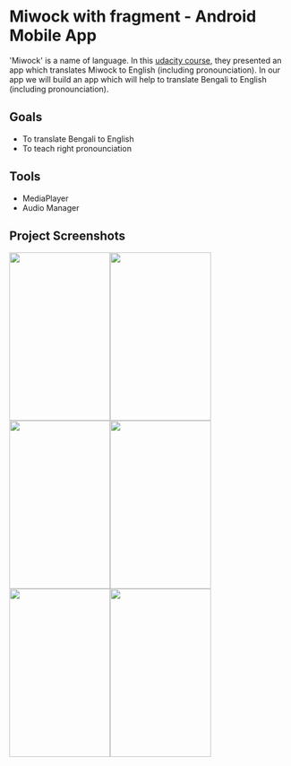 # Miwock with fragment - Android Mobile App
'Miwock' is a name of language. In this [udacity course](https://www.udacity.com/course/android-basics-multiscreen-apps--ud839), they presented an app which translates Miwock to English (including pronounciation).
In our app we will build an app which will help to translate Bengali to English (including pronounciation).

## Goals
* To translate Bengali to English
* To teach right pronounciation 

## Tools 
* MediaPlayer
* Audio Manager

## Project Screenshots

<img src="https://user-images.githubusercontent.com/70595051/141693348-4d1f3782-3551-449f-9011-a0172943ba7c.jpg" width="180" height="300"><img src="https://user-images.githubusercontent.com/70595051/141693361-a07c1d2d-7acf-473d-8912-fa9aab3b78be.jpg" width="180" height="300"><img src="https://user-images.githubusercontent.com/70595051/141693386-a49a08a7-a8ce-4061-96e0-73a04f483e80.jpg" width="180" height="300"><img src="https://user-images.githubusercontent.com/70595051/141693408-1cedbfa8-c961-44af-be2b-8daa969d075d.jpg" width="180" height="300"><img src="https://user-images.githubusercontent.com/70595051/141693411-98e25b56-1ee0-4a06-ad84-55ff171c9805.jpg" width="180" height="300"><img src="https://user-images.githubusercontent.com/70595051/141693494-7e61df50-a5cd-42f4-8bc3-79028bfc8f9c.jpg" width="180" height="300">

